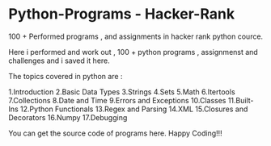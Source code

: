 # Python-Programs - Hacker-Rank
100 + Performed programs , and assignments in hacker rank python cource.

Here i performed and work out , 100 + python programs , assignmenst  and challenges and i saved it here.

The topics covered in python are :

1.Introduction
2.Basic Data Types
3.Strings
4.Sets
5.Math
6.Itertools
7.Collections
8.Date and Time
9.Errors and Exceptions
10.Classes
11.Built-Ins
12.Python Functionals
13.Regex and Parsing
14.XML
15.Closures and Decorators
16.Numpy
17.Debugging



You can get the source code of programs here. Happy Coding!!!
